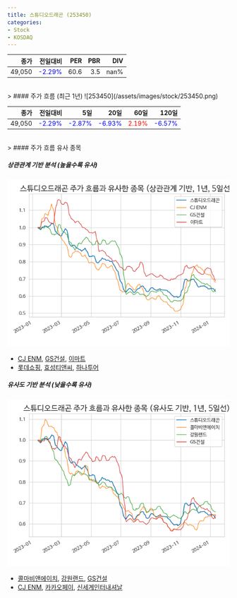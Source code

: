 ```yaml
---
title: 스튜디오드래곤 (253450)
categories:
- Stock
- KOSDAQ
---
```


|종가|전일대비|PER|PBR|DIV|
|---:|-------:|--:|--:|--:|
|49,050|<span style="color: blue">-2.29%</span>|60.6|3.5|nan%|

<!-- more -->
<br>
> #### 주가 흐름 (최근 1년)
![253450](/assets/images/stock/253450.png)

|종가|전일대비|5일|20일|60일|120일|
|---:|-------:|--:|---:|---:|----:|
|49,050|<span style="color: blue">-2.29%</span>|<span style="color: blue">-2.87%</span>|<span style="color: blue">-6.93%</span>|<span style="color: red">2.19%</span>|<span style="color: blue">-6.57%</span>|

<br>
> #### 주가 흐름 유사 종목

##### 상관관계 기반 분석 (높을수록 유사)
![253450](/assets/images/stock/253450_corr.png)
- [CJ ENM](/035760/), [GS건설](/006360/), [이마트](/139480/)
- [롯데쇼핑](/023530/), [효성티앤씨](/298020/), [하나투어](/039130/)

##### 유사도 기반 분석 (낮을수록 유사)	
![253450](/assets/images/stock/253450_sim.png)
- [콜마비앤에이치](/200130/), [강원랜드](/035250/), [GS건설](/006360/)
- [CJ ENM](/035760/), [카카오페이](/377300/), [신세계인터내셔날](/031430/)